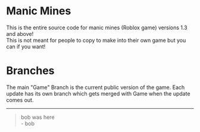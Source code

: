 # Manic Mines
This is the entire source code for manic mines (Roblox game) versions 1.3 and above!  
This is not meant for people to copy to make into their own game but you can if you want!

# Branches
The main "Game" Branch is the current public version of the game. Each update has its own branch which gets merged with Game when the update comes out.

---
> bob was here  
> \- bob